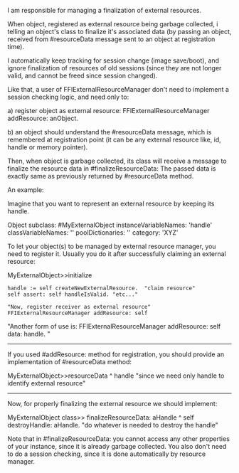 I am responsible for managing a finalization of external resources.When object, registered as external resource being garbage collected,i telling an object's class to finalize it's associated data (by passing an object,received from #resourceData message sent to an object at registration time).I automatically keep tracking for session change (image save/boot), and ignore finalization of resources of old sessions (since they are not longer valid,and cannot be freed since session changed).Like that, a user of FFIExternalResourceManager don't need to implement a session checking logic, and need only to:a) register object as external resource:     FFIExternalResourceManager addResource: anObject.b) an object should understand the #resourceData message, which is remembered at registration point (it can be any external resource like, id, handle or memory pointer).Then, when object is garbage collected, its class will receive a message to finalize the resource data in #finalizeResourceData:The passed data is exactly same as previously returned by #resourceData method.An example:Imagine that you want to represent an external resource by keeping its handle.Object subclass: #MyExternalObject 	instanceVariableNames: 'handle'	classVariableNames: ''	poolDictionaries: ''	category: 'XYZ'	To let your object(s) to be managed by external resource manager, you need to register it.Usually you do it after successfully claiming an external resource:MyExternalObject>>initialize	handle := self createNewExternalResource.  "claim resource"	self assert: self handleIsValid. "etc..."		"Now, register receiver as external resource" 	FFIExternalResourceManager addResource: self "Another form of use is: 	FFIExternalResourceManager addResource: self data: handle."----  If you used #addResource: method for registration, you should provide an implementation of #resourceData method:MyExternalObject>>resourceData	^ handle "since we need only handle to identify external resource"----	Now, for properly finalizing the external resource we should implement:MyExternalObject class>> finalizeResourceData: aHandle	^ self destroyHandle: aHandle. "do whatever is needed to destroy the handle"Note that in #finalizeResourceData: you cannot access any other properties of your instance, since it is already garbage collected. You also don't need to do a session checking, since it is done automatically by resource manager. 